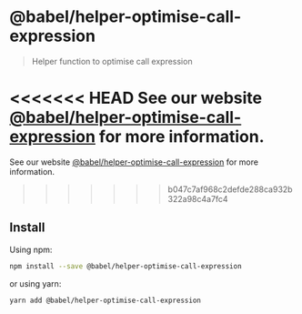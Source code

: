 # @babel/helper-optimise-call-expression

> Helper function to optimise call expression

<<<<<<< HEAD
See our website [@babel/helper-optimise-call-expression](https://babeljs.io/docs/babel-helper-optimise-call-expression) for more information.
=======
See our website [@babel/helper-optimise-call-expression](https://babeljs.io/docs/en/babel-helper-optimise-call-expression) for more information.
>>>>>>> b047c7af968c2defde288ca932b322a98c4a7fc4

## Install

Using npm:

```sh
npm install --save @babel/helper-optimise-call-expression
```

or using yarn:

```sh
yarn add @babel/helper-optimise-call-expression
```
